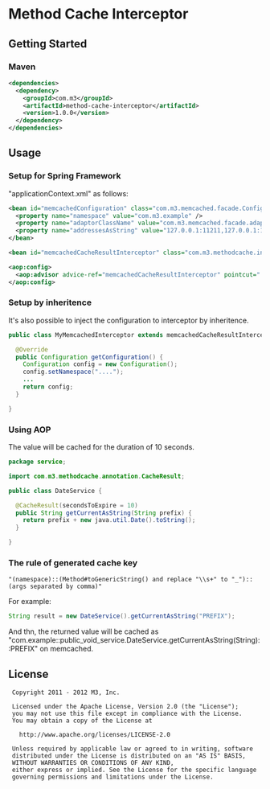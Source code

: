 # Method Cache Interceptor

## Getting Started

### Maven

```xml
<dependencies>
  <dependency>
    <groupId>com.m3</groupId>
    <artifactId>method-cache-interceptor</artifactId>
    <version>1.0.0</version>
  </dependency>
</dependencies>
```

## Usage

### Setup for Spring Framework

"applicationContext.xml" as follows:

```xml
<bean id="memcachedConfiguration" class="com.m3.memcached.facade.Configuration">
  <property name="namespace" value="com.m3.example" />
  <property name="adaptorClassName" value="com.m3.memcached.facade.adaptor.SpymemcachedAdaptor" />
  <property name="addressesAsString" value="127.0.0.1:11211,127.0.0.1:11212" />
</bean>

<bean id="memcachedCacheResultInterceptor" class="com.m3.methodcache.interceptor.MemcachedCacheResultInterceptor"/>

<aop:config>
  <aop:advisor advice-ref="memcachedCacheResultInterceptor" pointcut="..."/>
</aop:config>
```

### Setup by inheritence

It's also possible to inject the configuration to interceptor by inheritence.

```java
public class MyMemcachedInterceptor extends memcachedCacheResultInterceptor {

  @Override
  public Configuration getConfiguration() {
    Configuration config = new Configuration();
    config.setNamespace("....");
    ...
    return config;
  }

}
```

### Using AOP

The value will be cached for the duration of 10 seconds.

```java
package service;

import com.m3.methodcache.annotation.CacheResult;

public class DateService {

  @CacheResult(secondsToExpire = 10)
  public String getCurrentAsString(String prefix) {
    return prefix + new java.util.Date().toString();
  }

}
```

### The rule of generated cache key

```
"(namespace)::(Method#toGenericString() and replace "\\s+" to "_")::(args separated by comma)"
```

For example:

```java
String result = new DateService().getCurrentAsString("PREFIX");
```

And thn, the returned value will be cached as "com.example::public_void_service.DateService.getCurrentAsString(String)::PREFIX" on memcached.


## License

```
 Copyright 2011 - 2012 M3, Inc.

 Licensed under the Apache License, Version 2.0 (the "License");
 you may not use this file except in compliance with the License.
 You may obtain a copy of the License at

   http://www.apache.org/licenses/LICENSE-2.0

 Unless required by applicable law or agreed to in writing, software
 distributed under the License is distributed on an "AS IS" BASIS,
 WITHOUT WARRANTIES OR CONDITIONS OF ANY KIND,
 either express or implied. See the License for the specific language
 governing permissions and limitations under the License.
```



